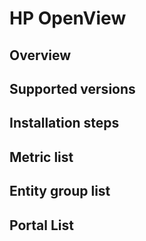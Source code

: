# HP OpenView
## Overview
## Supported versions
## Installation steps
## Metric list
## Entity group list
## Portal List